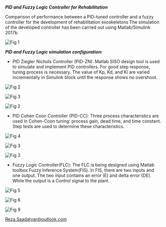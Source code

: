 ***PID and Fuzzy Logic Controller for Rehabilitation***

Comparison of performance between a PID-tuned controller and a fuzzy controller for the development of rehabilitation exoskeletons
The simulation of the developed controller has been carried out using Matlab/Simulink 2017b.

![Fig 1](https://user-images.githubusercontent.com/96347878/162259389-4400e43f-bd2a-4799-a121-76d91cd96dff.png)

***PID and Fuzzy Logic simulation configuration:***
* PID Ziegler Nichols Controller (PID-ZN): 
Matlab SISO design tool is used to simulate and implement PID controllers. For good step response, tuning process is necessary. The value of Kp, Kd, and Ki are varied incrementally in Simulink block until the response shows no overshoot.

![Fig 2](https://user-images.githubusercontent.com/96347878/162265100-7f7967b2-1d5c-4655-a6cb-6af059be2bb0.PNG)

![Fig 3](https://user-images.githubusercontent.com/96347878/162269387-a472d9a4-4364-47ea-8245-ba9504440c86.PNG)

![Fig 2](https://user-images.githubusercontent.com/96347878/162275035-f5b5e006-77b4-416b-b155-d3705f260395.PNG)

* PID Cohen Coon Controller (PID-CC): Three process characteristics are used in Cohen-Coon tuning: process gain, dead time, and time constant. Step tests are used to determine these characteristics.

![Fig 4](https://user-images.githubusercontent.com/96347878/162278645-126dbe31-1743-4534-b173-b125779ebe1a.PNG)

![Fig 3](https://user-images.githubusercontent.com/96347878/162278746-d57c304c-72ff-4e30-8831-edff4271b1da.PNG)

![Fig 3](https://user-images.githubusercontent.com/96347878/162280473-c48758d7-6eff-4e12-b367-bafd1a5ffce1.PNG)

* Fuzzy Logic Controller(FLC): The FLC is being designed using Matlab toolbox Fuzzy Inference System(FIS). In FIS, there are two inputs and one
output. The two input contains an error (E)  and delta error (DE). While the output is a Control signal to the plant.

![Fig 5](https://user-images.githubusercontent.com/96347878/162283153-5bb32535-2183-40af-b1da-998b9350d438.PNG)

![Fig 6](https://user-images.githubusercontent.com/96347878/162283803-59ce5af4-5de4-45fe-9657-12e76c2d94a7.png)

![Fig 9](https://user-images.githubusercontent.com/96347878/162286874-7224403d-d2bf-4fc8-976b-9291c5abd2d0.PNG)

Reza.Saadatyar@outlook.com
